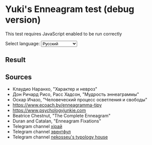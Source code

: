 # Yuki's Enneagram test (debug version)

This test requires JavaScript enabled to be run correctly

<p>
<label for="lang">Select language:</label>
<select id="lang" onchange="chlang()" name="0">
    <option name="lang" value="ru">Русский</option>
    <option name="lang" value="en">English | TODO</option>
    <option name="lang" value="uk">Українська</option>
</select>
</p>

<div id="test_contents">
</div>

## Result

<div id="res">
</div>

## Sources

- Клаудио Наранхо, "Характер и невроз"
- Дон Ричард Рисо, Расс Хадсон, "Мудрость эннеаграммы"
- Оскар Ичазо, "Человеческий процесс осветления и свободы"
- https://www.ecoach.by/enneagramma-tipy
- https://www.psychologyjunkie.com
- Beatrice Chestnut, "The Complete Enneagram"
- Duran and Catalan, "Enneagram Fixations"
- Telegram channel [хiрай](https://t.me/hiiirraeth)
- Telegram channel [эвентфул](https://t.me/domtedoma)
- Telegram channel [nekosseu's typology house](https://t.me/nekosseushouse)

<script src="jquery.js"></script>
<script src="test.js"></script>
<script src="ennea2.js"></script>

